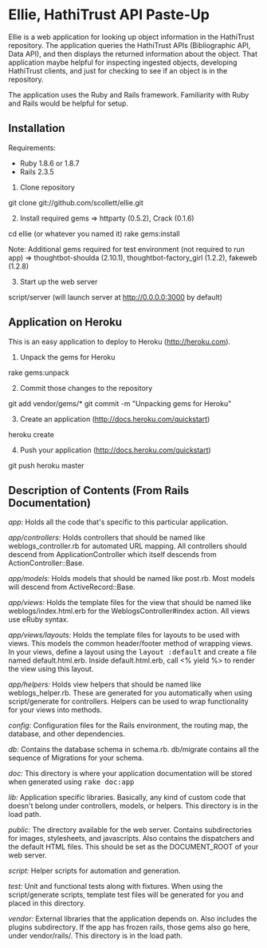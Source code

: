 # Ellie, HathiTrust API Paste-Up

Ellie is a web application for looking up object information in the HathiTrust repository. The application queries the HathiTrust APIs (Bibliographic API, Data API), and then displays the returned information about the object. That application maybe helpful for inspecting ingested objects, developing HathiTrust clients, and just for checking to see if an object is in the repository.

The application uses the Ruby and Rails framework. Familiarity with Ruby and Rails would be helpful for setup.

## Installation

Requirements: 
- Ruby 1.8.6 or 1.8.7
- Rails 2.3.5

1. Clone repository

git clone git://github.com/scollett/ellie.git

2. Install required gems => httparty (0.5.2), Crack (0.1.6)

cd ellie (or whatever you named it)
rake gems:install

Note: Additional gems required for test environment (not required to run app) => thoughtbot-shoulda (2.10.1), thoughtbot-factory_girl (1.2.2), fakeweb (1.2.8)

3. Start up the web server

script/server (will launch server at http://0.0.0.0:3000 by default)

## Application on Heroku

This is an easy application to deploy to Heroku (http://heroku.com).

1. Unpack the gems for Heroku

rake gems:unpack

2. Commit those changes to the repository

git add vendor/gems/*
git commit -m "Unpacking gems for Heroku"

3. Create an application (http://docs.heroku.com/quickstart)

heroku create

4. Push your application (http://docs.heroku.com/quickstart)

git push heroku master

## Description of Contents (From Rails Documentation)

*app:* 
  Holds all the code that's specific to this particular application.

*app/controllers:* 
  Holds controllers that should be named like weblogs_controller.rb for
  automated URL mapping. All controllers should descend from ApplicationController
  which itself descends from ActionController::Base.

*app/models:* 
  Holds models that should be named like post.rb.
  Most models will descend from ActiveRecord::Base.

*app/views:* 
  Holds the template files for the view that should be named like
  weblogs/index.html.erb for the WeblogsController#index action. All views use eRuby
  syntax.

*app/views/layouts:* 
  Holds the template files for layouts to be used with views. This models the common
  header/footer method of wrapping views. In your views, define a layout using the
  <tt>layout :default</tt> and create a file named default.html.erb. Inside default.html.erb,
  call <% yield %> to render the view using this layout.

*app/helpers:* 
  Holds view helpers that should be named like weblogs_helper.rb. These are generated
  for you automatically when using script/generate for controllers. Helpers can be used to
  wrap functionality for your views into methods.

*config:* 
  Configuration files for the Rails environment, the routing map, the database, and other dependencies.

*db:* 
  Contains the database schema in schema.rb.  db/migrate contains all
  the sequence of Migrations for your schema.

*doc:* 
  This directory is where your application documentation will be stored when generated
  using <tt>rake doc:app</tt>

*lib:* 
  Application specific libraries. Basically, any kind of custom code that doesn't
  belong under controllers, models, or helpers. This directory is in the load path.

*public:* 
  The directory available for the web server. Contains subdirectories for images, stylesheets,
  and javascripts. Also contains the dispatchers and the default HTML files. This should be
  set as the DOCUMENT_ROOT of your web server.

*script:* 
  Helper scripts for automation and generation.

*test:* 
  Unit and functional tests along with fixtures. When using the script/generate scripts, template
  test files will be generated for you and placed in this directory.

*vendor:* 
  External libraries that the application depends on. Also includes the plugins subdirectory.
  If the app has frozen rails, those gems also go here, under vendor/rails/.
  This directory is in the load path.
